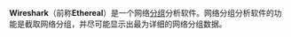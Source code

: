 <p><b>Wireshark</b>（前称<b>Ethereal</b>）是一个网络<a href="http://zh.wikipedia.org/wiki/%E5%B0%81%E5%8C%85" title="分组" class="mw-redirect">分组</a>分析软件。网络分组分析软件的功能是截取网络分组，并尽可能显示出最为详细的网络分组数据。</p>